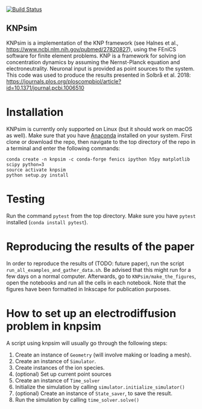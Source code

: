 [![Build Status](https://travis-ci.org/CINPLA/KNPsim.svg?branch=master)](https://travis-ci.org/CINPLA/KNPsim)

## KNPsim
KNPsim is a implementation of the KNP framework (see Halnes et al., https://www.ncbi.nlm.nih.gov/pubmed/27820827), using the FEniCS software for finite element problems.
KNP is a framework for solving ion concentration dynamics by assuming the Nernst-Planck equation and electroneutrality. Neuronal input is provided as point sources to the system. This code was used to produce the results presented in Solbrå et al. 2018: https://journals.plos.org/ploscompbiol/article?id=10.1371/journal.pcbi.1006510

# Installation
KNPsim is currently only supported on Linux (but it should work on macOS as well). Make sure that you have [Anaconda](https://www.anaconda.com/download/) installed on your system. First clone or download the repo, then navigate to the top directory of the repo in a terminal and enter the following commands:
```
conda create -n knpsim -c conda-forge fenics ipython h5py matplotlib scipy python=3
source activate knpsim
python setup.py install
```

# Testing
Run the command `pytest` from the top directory. Make sure you have `pytest`
installed (`conda install pytest`).

# Reproducing the results of the paper
In order to reproduce the results of (TODO: future paper), run the script `run_all_examples_and_gather_data.sh`. Be advised that this might run for a few
days on a normal computer. Afterwards, go to `KNPsim/make_the_figures`,
open the notebooks and run all the cells in each notebook.
Note that the figures have been formatted in Inkscape for publication
purposes. 

# How to set up an electrodiffusion problem in knpsim
A script using knpsim will usually go through the following steps:
1. Create an instance of `Geometry` (will involve making or loading a mesh).
2. Create an instance of `Simulator`.
3. Create instances of the ion species.
4. (optional) Set up current point sources
5. Create an instance of `Time_solver`
6. Initialize the simulation by calling `simulator.initialize_simulator()`
7. (optional) Create an instance of `State_saver`, to save the result.
8. Run the simulation by calling `time_solver.solve()`
